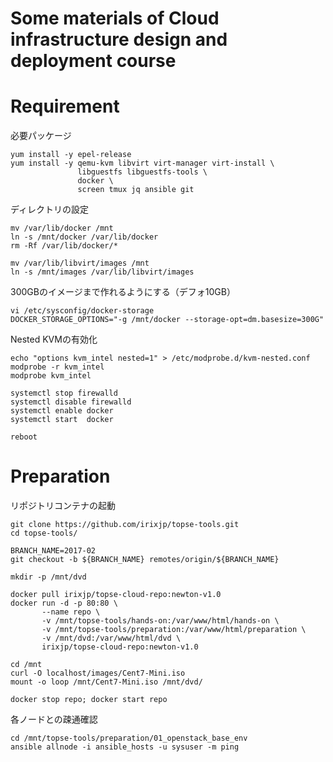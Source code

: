 # Some materials of Cloud infrastructure design and deployment course

# Requirement

必要パッケージ
```
yum install -y epel-release
yum install -y qemu-kvm libvirt virt-manager virt-install \
               libguestfs libguestfs-tools \
               docker \
               screen tmux jq ansible git
```

ディレクトリの設定
```
mv /var/lib/docker /mnt
ln -s /mnt/docker /var/lib/docker
rm -Rf /var/lib/docker/*

mv /var/lib/libvirt/images /mnt
ln -s /mnt/images /var/lib/libvirt/images
```

300GBのイメージまで作れるようにする（デフォ10GB）
```
vi /etc/sysconfig/docker-storage
DOCKER_STORAGE_OPTIONS="-g /mnt/docker --storage-opt=dm.basesize=300G"
```

Nested KVMの有効化
```
echo "options kvm_intel nested=1" > /etc/modprobe.d/kvm-nested.conf
modprobe -r kvm_intel
modprobe kvm_intel
```

```
systemctl stop firewalld
systemctl disable firewalld
systemctl enable docker
systemctl start  docker

reboot
```

# Preparation

リポジトリコンテナの起動
```
git clone https://github.com/irixjp/topse-tools.git
cd topse-tools/

BRANCH_NAME=2017-02
git checkout -b ${BRANCH_NAME} remotes/origin/${BRANCH_NAME}

mkdir -p /mnt/dvd

docker pull irixjp/topse-cloud-repo:newton-v1.0
docker run -d -p 80:80 \
       --name repo \
       -v /mnt/topse-tools/hands-on:/var/www/html/hands-on \
       -v /mnt/topse-tools/preparation:/var/www/html/preparation \
       -v /mnt/dvd:/var/www/html/dvd \
       irixjp/topse-cloud-repo:newton-v1.0

cd /mnt
curl -O localhost/images/Cent7-Mini.iso
mount -o loop /mnt/Cent7-Mini.iso /mnt/dvd/

docker stop repo; docker start repo
```

各ノードとの疎通確認
```
cd /mnt/topse-tools/preparation/01_openstack_base_env
ansible allnode -i ansible_hosts -u sysuser -m ping
```

